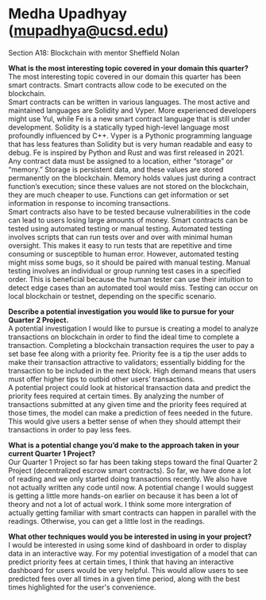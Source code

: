 # Medha Upadhyay (mupadhya@ucsd.edu) <br> 
Section A18: Blockchain with mentor Sheffield Nolan

**What is the most interesting topic covered in your domain this quarter?** <br> 
The most interesting topic covered in our domain this quarter has been smart contracts. Smart contracts allow code to be executed on the blockchain. <br> 
Smart contracts can be written in various languages. The most active and maintained languages are Solidity and Vyper. More experienced developers might use Yul, while Fe is a new smart contract language that is still under development. Solidity is a statically typed high-level language most profoundly influenced by C++. Vyper is a Pythonic programming language that has less features than Solidity but is very human readable and easy to debug. Fe is inspired by Python and Rust and was first released in 2021. <br>
Any contract data must be assigned to a location, either “storage” or “memory.” Storage is persistent data, and these values are stored permanently on the blockchain. Memory holds values just during a contract function’s execution; since these values are not stored on the blockchain, they are much cheaper to use. Functions can get information or set information in response to incoming transactions. <br>
Smart contracts also have to be tested because vulnerabilities in the code can lead to users losing large amounts of money. Smart contracts can be tested using automated testing or manual testing. Automated testing involves scripts that can run tests over and over with minimal human oversight. This makes it easy to run tests that are repetitive and time consuming or susceptible to human error. However, automated testing might miss some bugs, so it should be paired with manual testing. Manual testing involves an individual or group running test cases in a specified order. This is beneficial because the human tester can use their intuition to detect edge cases than an automated tool would miss. Testing can occur on local blockchain or testnet, depending on the specific scenario. <br>

**Describe a potential investigation you would like to pursue for your Quarter 2 Project.** <br> 
A potential investigation I would like to pursue is creating a model to analyze transactions on blockchain in order to find the ideal time to complete a transaction. Completing a blockchain transaction requires the user to pay a set base fee along with a priority fee. Priority fee is a tip the user adds to make their transaction attractive to validators; essentially bidding for the transaction to be included in the next block. High demand means that users must offer higher tips to outbid other users’ transactions. <br>
A potential project could look at historical transaction data and predict the priority fees required at certain times. By analyzing the number of transactions submitted at any given time and the priority fees required at those times, the model can make a prediction of fees needed in the future. This would give users a better sense of when they should attempt their transactions in order to pay less fees. <br>

**What is a potential change you’d make to the approach taken in your current Quarter 1 Project?** <br> 
Our Quarter 1 Project so far has been taking steps toward the final Quarter 2 Project (decentralized escrow smart contracts). So far, we have done a lot of reading and we only started doing transactions recently. We also have not actually written any code until now. A potential change I would suggest is getting a little more hands-on earlier on because it has been a lot of theory and not a lot of actual work. I think some more intergration of actually getting familiar with smart contracts can happen in parallel with the readings. Otherwise, you can get a little lost in the readings. <br>

**What other techniques would you be interested in using in your project?** <br>
I would be interested in using some kind of dashboard in order to display data in an interactive way. For my potential investigation of a model that can predict priority fees at certain times, I think that having an interactive dashboard for users would be very helpful. This would allow users to see predicted fees over all times in a given time period, along with the best times highlighted for the user's convenience. <br>

